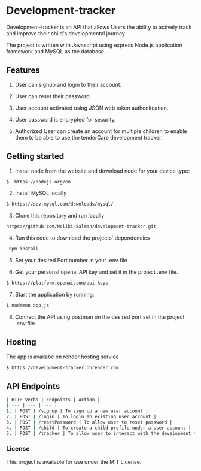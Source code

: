 
# Development-tracker
Development-tracker is an API that allows Users the ability to actively track and improve their child's developmental journey. 

The project is written with Javascript using express Node.js application framework and MySQL as the database.
## Features

1. User can signup and login to their account. 

2.	User can reset their password. 

3. User account activated using JSON web token authenitcation. 

4. User password is encrypted for security.
  
5. Authorized User can create an account for multiple children to enable them to be able to use the tenderCare development tracker. 

## Getting started

1.	Install node from the website and download node for your device type:

```bash
$  https://nodejs.org/en
```
2. Install MySQL locally 
```bash
$ https://dev.mysql.com/downloads/mysql/
```
3. Clone this repository and run locally
```bash
https://github.com/Moliki-Salman/development-tracker.git
```
4. Run this code to download the projects' dependencies 
```bash
 npm install
```
5. Set your desired Port number in your .env file
  
6. Get your personal openai API key and set it in the project .env file.
```bash
$ https://platform.openai.com/api-keys 
```
7.   Start the application by running:
```bash
$ nodemon app.js 
```
8. Connect the API using postman on the desired port set in the project .env file.

## Hosting
The app is availabe on render hosting service
```bash
$ https://development-tracker.onrender.com
```
## API  Endpoints
```bash
| HTTP Verbs | Endpoints | Action |
| --- | --- | --- |
1. | POST | /signup | To sign up a new user account |
2. | POST | /login | To login an existing user account |
3. | POST | /resetPassword | To allow user to reset password |
4. | POST | /child | To create a child profile under a user account | 
5. | POST | /tracker | To allow user to interact with the development tracker | 
```
### License
This project is available for use under the MIT License.
